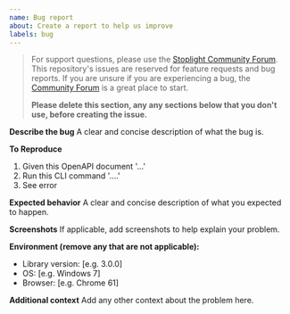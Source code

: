 ```yaml
---
name: Bug report
about: Create a report to help us improve
labels: bug
---
```


> For support questions, please use the [Stoplight Community Forum](https://community.stoplight.io). This repository's issues are reserved for feature requests and bug reports. If you are unsure if you are experiencing a bug, the [Community Forum](https://community.stoplight.io) is a great place to start.
>
> **Please delete this section, any any sections below that you don't use, before creating the issue.**

**Describe the bug**
A clear and concise description of what the bug is.

**To Reproduce**

1. Given this OpenAPI document '...'
2. Run this CLI command '....'
3. See error

**Expected behavior**
A clear and concise description of what you expected to happen.

**Screenshots**
If applicable, add screenshots to help explain your problem.

**Environment (remove any that are not applicable):**
 - Library version: [e.g. 3.0.0]
 - OS: [e.g. Windows 7]
 - Browser: [e.g. Chrome 61]

**Additional context**
Add any other context about the problem here.
